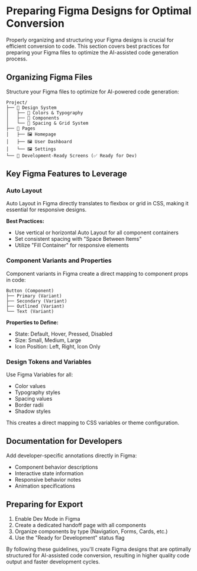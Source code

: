# Preparing Figma Designs for Optimal Conversion

Properly organizing and structuring your Figma designs is crucial for efficient conversion to code. This section covers best practices for preparing your Figma files to optimize the AI-assisted code generation process.

## Organizing Figma Files

Structure your Figma files to optimize for AI-powered code generation:

```
Project/
├── 📄 Design System
│   ├── 🎨 Colors & Typography
│   ├── 🧩 Components
│   └── 📐 Spacing & Grid System
├── 📄 Pages
│   ├── 🖼️ Homepage
│   ├── 🖼️ User Dashboard
│   └── 🖼️ Settings
└── 📄 Development-Ready Screens (✅ Ready for Dev)
```

## Key Figma Features to Leverage

### Auto Layout

Auto Layout in Figma directly translates to flexbox or grid in CSS, making it essential for responsive designs.

**Best Practices:**
- Use vertical or horizontal Auto Layout for all component containers
- Set consistent spacing with "Space Between Items"
- Utilize "Fill Container" for responsive elements

### Component Variants and Properties

Component variants in Figma create a direct mapping to component props in code:

```
Button (Component)
├── Primary (Variant)
├── Secondary (Variant)
├── Outlined (Variant)
└── Text (Variant)
```

**Properties to Define:**
- State: Default, Hover, Pressed, Disabled
- Size: Small, Medium, Large
- Icon Position: Left, Right, Icon Only

### Design Tokens and Variables

Use Figma Variables for all:
- Color values
- Typography styles
- Spacing values
- Border radii
- Shadow styles

This creates a direct mapping to CSS variables or theme configuration.

## Documentation for Developers

Add developer-specific annotations directly in Figma:
- Component behavior descriptions
- Interactive state information
- Responsive behavior notes
- Animation specifications

## Preparing for Export

1. Enable Dev Mode in Figma
2. Create a dedicated handoff page with all components
3. Organize components by type (Navigation, Forms, Cards, etc.)
4. Use the "Ready for Development" status flag

By following these guidelines, you'll create Figma designs that are optimally structured for AI-assisted code conversion, resulting in higher quality code output and faster development cycles.
